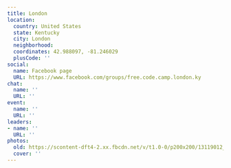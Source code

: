 ```yaml
---
title: London
location:
  country: United States
  state: Kentucky
  city: London
  neighborhood: 
  coordinates: 42.988097, -81.246029
  plusCode: ''
social:
  name: Facebook page
  URL: https://www.facebook.com/groups/free.code.camp.london.ky
chat:
  name: ''
  URL: ''
event:
  name: ''
  URL: ''
leaders:
- name: ''
  URL: ''
photos:
  old: https://scontent-dft4-2.xx.fbcdn.net/v/t1.0-0/p200x200/13119012_1791225314472347_61929395199952507_n.jpg?oh=dab1bca26b79de54a0910cdf74fd2208&oe=594F6B56
  cover: ''
---
```

